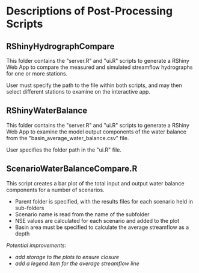 # Descriptions of Post-Processing Scripts

## RShinyHydrographCompare
This folder contains the "server.R" and "ui.R" scripts to generate a RShiny Web App to compare the measured and simulated streamflow hydrographs for one or more stations.

User must specify the path to the file within both scripts, and may then select different stations to examine on the interactive app.

## RShinyWaterBalance
This folder contains the "server.R" and "ui.R" scripts to generate a RShiny Web App to examine the model output components of the water balance from the "basin_average_water_balance.csv" file.

User specifies the folder path in the "ui.R" file.

## ScenarioWaterBalanceCompare.R
This script creates a bar plot of the total input and output water balance components for a number of scenarios.
- Parent folder is specified, with the results files for each scenario held in sub-folders
- Scenario name is read from the name of the subfolder
- NSE values are calculated for each scenario and added to the plot
- Basin area must be specified to calculate the average streamflow as a depth  

*Potential improvements:*
- *add storage to the plots to ensure closure*
- *add a legend item for the average streamflow line*
